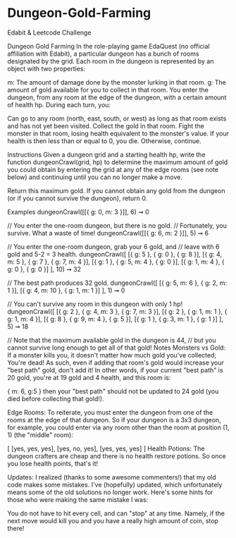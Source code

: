 # Dungeon-Gold-Farming
Edabit &amp; Leetcode Challenge

Dungeon Gold Farming
In the role-playing game EdaQuest (no official affiliation with Edabit), a particular dungeon has a bunch of rooms designated by the grid. Each room in the dungeon is represented by an object with two properties:

m: The amount of damage done by the monster lurking in that room.
g: The amount of gold available for you to collect in that room.
You enter the dungeon, from any room at the edge of the dungeon, with a certain amount of health hp. During each turn, you:

Can go to any room (north, east, south, or west) as long as that room exists and has not yet been visited.
Collect the gold in that room.
Fight the monster in that room, losing health equivalent to the monster's value.
If your health is then less than or equal to 0, you die. Otherwise, continue.

Instructions
Given a dungeon grid and a starting health hp, write the function dungeonCrawl(grid, hp) to determine the maximum amount of gold you could obtain by entering the grid at any of the edge rooms (see note below) and continuing until you can no longer make a move.

Return this maximum gold. If you cannot obtain any gold from the dungeon (or if you cannot survive the dungeon), return 0.

Examples
dungeonCrawl([[{ g: 0, m: 3 }]], 6) ➞ 0

// You enter the one-room dungeon, but there is no gold.
// Fortunately, you survive. What a waste of time!
dungeonCrawl([[{ g: 6, m: 2 }]], 5) ➞ 6

// You enter the one-room dungeon, grab your 6 gold, and
// leave with 6 gold and 5-2 = 3 health.
dungeonCrawl([
  [{ g: 5 }, { g: 0 }, { g: 8 }],
  [{ g: 4, m: 5 }, { g: 7 }, { g: 7, m: 4 }],
  [{ g: 1 }, { g: 5, m: 4 }, { g: 0 }],
  [{ g: 1, m: 4 }, { g: 0 }, { g: 0 }]
], 10) ➞ 32

// The best path produces 32 gold.
dungeonCrawl([
  [{ g: 5, m: 6 }, { g: 2, m: 1 }],
  [{ g: 4, m: 10 }, { g: 1, m: 1 }]
], 1) ➞ 0

// You can't survive any room in this dungeon with only 1 hp!
dungeonCrawl([
  [{ g: 2 }, { g: 4, m: 3 }, { g: 7, m: 3 }],
  [{ g: 2 }, { g: 1, m: 1 }, { g: 1, m: 4 }],
  [{ g: 8 }, { g: 9, m: 4 }, { g: 5 }],
  [{ g: 1 }, { g: 3, m: 1 }, { g: 1 }]
], 5) ➞ 18

// Note that the maximum available gold in the dungeon is 44,
// but you cannot survive long enough to get all of that gold!
Notes
Monsters vs Gold: If a monster kills you, it doesn't matter how much gold you've collected; You're dead! As such, even if adding that room's gold would increase your "best path" gold, don't add it! In other words, if your current "best path" is 20 gold, you're at 19 gold and 4 health, and this room is:

{
  m: 6,
  g:5
}
then your "best path" should not be updated to 24 gold (you died before collecting that gold!).

Edge Rooms: To reiterate, you must enter the dungeon from one of the rooms at the edge of that dungeon. So if your dungeon is a 3x3 dungeon, for example, you could enter via any room other than the room at position (1, 1) (the "middle" room):

[
  [yes, yes, yes],
  [yes, no, yes],
  [yes, yes, yes]
]
Health Potions: The dungeon crafters are cheap and there is no health restore potions. So once you lose health points, that's it!

Updates:
I realized (thanks to some awesome commenters!) that my old code makes some mistakes. I've (hopefully) updated, which unfortunately means some of the old solutions no longer work. Here's some hints for those who were making the same mistake I was:

You do not have to hit every cell, and can "stop" at any time.
Namely, if the next move would kill you and you have a really high amount of coin, stop there!

